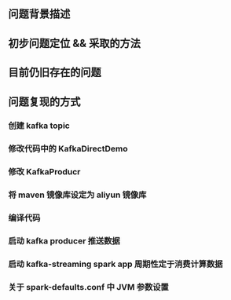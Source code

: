 ## 问题背景描述

## 初步问题定位 && 采取的方法


## 目前仍旧存在的问题

## 问题复现的方式

### 创建 kafka topic 

### 修改代码中的 KafkaDirectDemo 

### 修改 KafkaProducr 

### 将 maven 镜像库设定为 aliyun 镜像库

### 编译代码
### 启动 kafka producer 推送数据

### 启动 kafka-streaming spark app 周期性定于消费计算数据

### 关于 spark-defaults.conf 中 JVM 参数设置